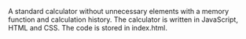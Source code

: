 A standard calculator without unnecessary elements with a memory function and calculation history. 
The calculator is written in JavaScript, HTML and CSS. The code is stored in index.html.

